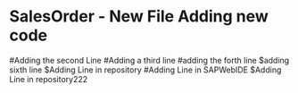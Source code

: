 # SalesOrder - New File Adding new code
#Adding the second Line
#Adding a third line
#adding the forth line
$adding sixth line
$Adding Line in repository
#Adding Line in SAPWebIDE
$Adding Line in repository222

